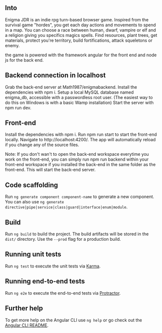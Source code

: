 ## Into

Enigma JDR is an indie rpg turn-based browser game.
Inspired from the survival game "hordes", you get each day actions and movements to spend in a map.
You can choose a race between human, dwarf, vampire or elf and a religion giving you specifics magics spells.
Find resources, plant trees, get materials, protect you're territory, build fortifications, attack squeletons or enemy.

the game is powered with the framework angular for the front end and node js for the back end.

## Backend connection in localhost

Grab the back-end server at Math1987/enigmabackend.
Install the dependencies with npm i.
Setup a local MySQL database named enigma_db, accessible with a passwordless root user. (The easiest way to do this on Windows is with a basic Wamp installation)
Start the server with npm run dev.

## Front-end

Install the dependencies with npm i.
Run npm run start to start the front-end locally.
Navigate to http://localhost:4200/.
The app will automatically reload if you change any of the source files.

Note: If you don't wan't to open the back-end workspace everytime you work on the front-end, you can simply run npm run backend within your front-end workspace if you installed the back-end in the same folder as the front-end. This will start the back-end server.

## Code scaffolding

Run `ng generate component component-name` to generate a new component. You can also use `ng generate directive|pipe|service|class|guard|interface|enum|module`.

## Build

Run `ng build` to build the project. The build artifacts will be stored in the `dist/` directory. Use the `--prod` flag for a production build.

## Running unit tests

Run `ng test` to execute the unit tests via [Karma](https://karma-runner.github.io).

## Running end-to-end tests

Run `ng e2e` to execute the end-to-end tests via [Protractor](http://www.protractortest.org/).

## Further help

To get more help on the Angular CLI use `ng help` or go check out the [Angular CLI README](https://github.com/angular/angular-cli/blob/master/README.md).



